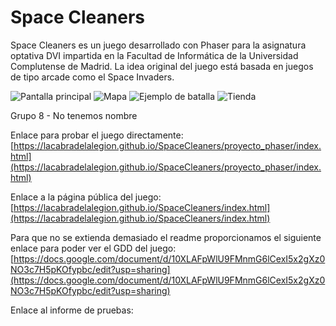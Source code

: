 # Space Cleaners #

Space Cleaners es un juego desarrollado con Phaser para la asignatura optativa DVI impartida en la Facultad de Informática de la Universidad Complutense de Madrid. La idea original del juego está basada en juegos de tipo arcade como el Space Invaders.

![Pantalla principal](https://drive.google.com/file/d/1_dbZkxclo_ZetgITfjQ4RlTJuE41pqzR/view?usp=sharing)
![Mapa](https://drive.google.com/file/d/1QFHU_NsN_p1N5VRhrRp7RyLB8jkZMmmz/view?usp=sharing)
![Ejemplo de batalla](https://drive.google.com/file/d/1pinH2YmvQg11HfLuSYsbII1CAkLN1i7b/view?usp=sharing)
![Tienda](https://drive.google.com/file/d/1AOG7_P96N5dApXkYTpmU42NyQv0tsxS1/view?usp=sharing)

Grupo 8 - No tenemos nombre

Enlace para probar el juego directamente: [https://lacabradelalegion.github.io/SpaceCleaners/proyecto_phaser/index.html](https://lacabradelalegion.github.io/SpaceCleaners/proyecto_phaser/index.html)

Enlace a la página pública del juego: [https://lacabradelalegion.github.io/SpaceCleaners/index.html](https://lacabradelalegion.github.io/SpaceCleaners/index.html)

Para que no se extienda demasiado el readme proporcionamos el siguiente enlace para poder ver el GDD del juego: [https://docs.google.com/document/d/10XLAFpWlU9FMnmG6lCexI5x2gXz0NO3c7H5pKOfypbc/edit?usp=sharing](https://docs.google.com/document/d/10XLAFpWlU9FMnmG6lCexI5x2gXz0NO3c7H5pKOfypbc/edit?usp=sharing)

Enlace al informe de pruebas: []()
